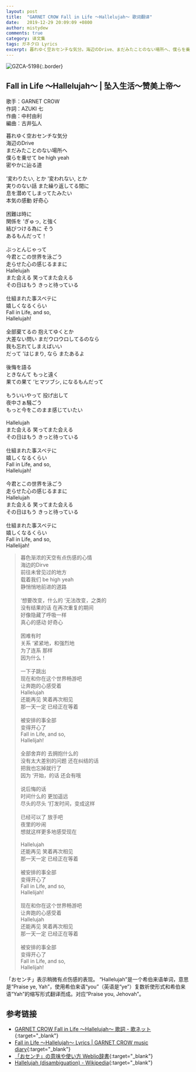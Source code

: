 ```yaml
---
layout: post
title:  "GARNET CROW Fall in Life 〜Hallelujah〜 歌词翻译"
date:   2019-12-29 20:09:09 +0800
author: mistydew
comments: true
category: 译文集
tags: ガネクロ Lyrics
excerpt: 暮れゆく空おセンチな気分。海辺のDrive、まだみたことのない場所へ、僕らを乗せて be high yeah、密やかに辿る道。
---
```

![GZCA-5198](https://crowsub.github.io/assets/images/discography/album/GZCA-5198.jpg){:.border}

## Fall in Life 〜Hallelujah〜 | 坠入生活～赞美上帝～

歌手：GARNET CROW<br>
作詞：AZUKI 七<br>
作曲：中村由利<br>
編曲：古井弘人

<div class="lyric-original">
<p>
暮れゆく空おセンチな気分<br>
海辺のDrive<br>
まだみたことのない場所へ<br>
僕らを乗せて be high yeah<br>
密やかに辿る道<br>
<br>
‘変わりたい, とか ‘変われない, とか<br>
実りのない話 また繰り返してる間に<br>
息を潜めてしまってたみたい<br>
本気の感動 好奇心<br>
<br>
困難は時に<br>
関係を ‘ぎゅっ, と強く<br>
結びつける為に そう<br>
あるもんだって！<br>
<br>
ぶっとんじゃって<br>
今君とこの世界を泳ごう<br>
走らせた心の感じるままに<br>
Hallelujah<br>
また会える 笑ってまた会える<br>
その日はもう きっと待っている<br>
<br>
仕組まれた事スベテに<br>
嬉しくなるくらい<br>
Fall in Life, and so,<br>
Hallelujah!<br>
<br>
全部棄てるの 抱えてゆくとか<br>
大差ない問い まだウロウロしてるのなら<br>
我も忘れてしまえばいい<br>
だって ‘はじまり, なら またあるよ<br>
<br>
後悔を語る<br>
ときなんて もっと遠く<br>
果ての果て ‘ヒマツブシ, になるもんだって<br>
<br>
もういいやって 投げ出して<br>
夜中さぁ騒ごう<br>
もっと今をこのまま感じていたい<br>
<br>
Hallelujah<br>
また会える 笑ってまた会える<br>
その日はもう きっと待っている<br>
<br>
仕組まれた事スベテに<br>
嬉しくなるくらい<br>
Fall in Life, and so,<br>
Hallelujah!<br>
<br>
今君とこの世界を泳ごう<br>
走らせた心の感じるままに<br>
Hallelujah<br>
また会える 笑ってまた会える<br>
その日はもう きっと待っている<br>
<br>
仕組まれた事スベテに<br>
嬉しくなるくらい<br>
Fall in Life, and so,<br>
Hallelijah!
</p>
</div>

<div class="lyric-translation">
<blockquote>
暮色渐浓的天空有点伤感的心情<br>
海边的Dirve<br>
前往未曾见过的地方<br>
载着我们 be high yeah<br>
静悄悄地前进的道路<br>
<br>
‘想要改变，什么的 ‘无法改变，之类的<br>
没有结果的话 在再次重复的期间<br>
好像隐藏了呼吸一样<br>
真心的感动 好奇心<br>
<br>
困难有时<br>
关系 ‘紧紧地，和强烈地<br>
为了连系 那样<br>
因为什么！<br>
<br>
一下子跳出<br>
现在和你在这个世界畅游吧<br>
让奔跑的心感受着<br>
Hallelujah<br>
还能再见 笑着再次相见<br>
那一天一定 已经正在等着<br>
<br>
被安排的事全部<br>
变得开心了<br>
Fall in Life, and so,<br>
Hallelijah!<br>
<br>
全部舍弃的 去拥抱什么的<br>
没有太大差别的问题 还在纠结的话<br>
把我也忘掉就行了<br>
因为 ‘开始，的话 还会有哦<br>
<br>
说后悔的话<br>
时间什么的 更加遥远<br>
尽头的尽头 ‘打发时间，变成这样<br>
<br>
已经可以了 放手吧<br>
夜里的吵闹<br>
想就这样更多地感受现在<br>
<br>
Hallelujah<br>
还能再见 笑着再次相见<br>
那一天一定 已经正在等着<br>
<br>
被安排的事全部<br>
变得开心了<br>
Fall in Life, and so,<br>
Hallelijah!<br>
<br>
现在和你在这个世界畅游吧<br>
让奔跑的心感受着<br>
Hallelujah<br>
还能再见 笑着再次相见<br>
那一天一定 已经正在等着<br>
<br>
被安排的事全部<br>
变得开心了<br>
Fall in Life, and so,<br>
Hallelijah!
</blockquote>
</div>

「おセンチ」表示稍微有点伤感的表现。
“Hallelujah”是一个希伯来语单词，意思是“Praise ye, Yah”，使用希伯来语“you”（英语是“ye”）复数祈使形式和希伯来语“Yah”的缩写形式翻译而成。对应“Praise you, Jehovah”。

## 参考链接

* [GARNET CROW Fall in Life 〜Hallelujah〜 歌詞 - 歌ネット](https://www.uta-net.com/song/85218){:target="_blank"}
* [Fall in Life 〜Hallelujah〜 Lyrics \| GARNET CROW music diary](https://crowsub.github.io/lyrics/original/Fall%20in%20Life%20〜Hallelujah〜.html){:target="_blank"}
* [「おセンチ」の意味や使い方 Weblio辞書](https://www.weblio.jp/content/おセンチ){:target="_blank"}
* [Hallelujah (disambiguation) - Wikipedia](https://en.wikipedia.org/wiki/Hallelujah_(disambiguation)){:target="_blank"}
